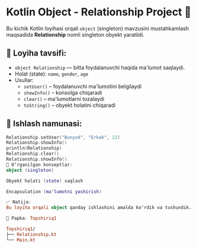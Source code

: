 # Kotlin Object - Relationship Project 👥

Bu kichik Kotlin loyihasi orqali `object` (singleton) mavzusini mustahkamlash maqsadida **Relationship** nomli singleton obyekt yaratildi.

## 📌 Loyiha tavsifi:

- `object Relationship` — bitta foydalanuvchi haqida ma'lumot saqlaydi.
- Holat (state): `name`, `gender`, `age`
- Usullar:
    - `setUser()` – foydalanuvchi ma'lumotini belgilaydi
    - `showInfo()` – konsolga chiqaradi
    - `clear()` – ma'lumotlarni tozalaydi
    - `toString()` – obyekt holatini chiqaradi

## 🧪 Ishlash namunasi:

```kotlin
Relationship.setUser("Bunyod", "Erkak", 22)
Relationship.showInfo()
println(Relationship)
Relationship.clear()
Relationship.showInfo()
🧠 O‘rganilgan konseptlar:
object (singleton)

Obyekt holati (state) saqlash

Encapsulation (ma'lumotni yashirish)

✅ Natija:
Bu loyiha orqali object qanday ishlashini amalda ko‘rdik va tushundik.

📁 Papka: Topshiriq1

Topshiriq1/
├── Relationship.kt
└── Main.kt